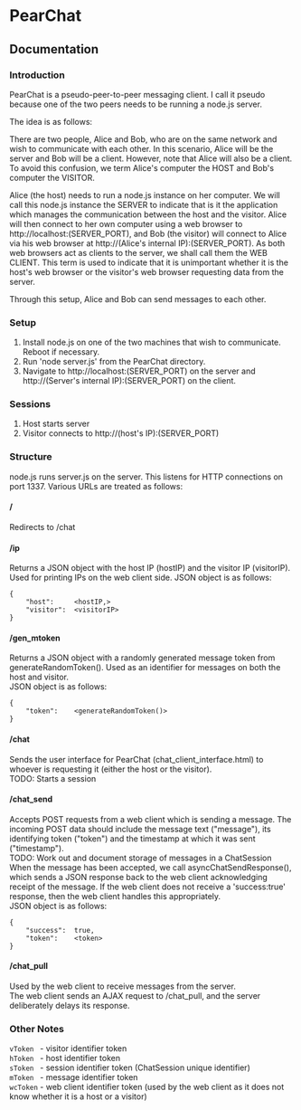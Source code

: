 # PearChat

## Documentation

### Introduction
PearChat is a pseudo-peer-to-peer messaging client. I call it pseudo because one
of the two peers needs to be running a node.js server. 

The idea is as follows:

There are two people, Alice and Bob, who are on the same network and wish to
communicate with each other. In this scenario, Alice will be the server and Bob
will be a client. However, note that Alice will also be a client. To avoid this
confusion, we term Alice's computer the HOST and Bob's computer the VISITOR.

Alice (the host) needs to run a node.js instance on her computer. We will call
this node.js instance the SERVER to indicate that is it the application which
manages the communication between the host and the visitor.
Alice will then connect	to her own computer using a web browser to
http://localhost:(SERVER_PORT), and Bob (the visitor) will connect to Alice via his web browser
at http://(Alice's internal IP):(SERVER_PORT). As both web browsers act as clients to the server,
we shall call them the WEB CLIENT. This term is used to indicate that it is
unimportant whether it is the host's web browser or the visitor's web browser
requesting data from the server.

Through this setup, Alice and Bob can send messages to each other. 



### Setup
1) Install node.js on one of the two machines that wish to communicate. Reboot if
necessary.
2) Run 'node server.js' from the PearChat directory.
3) Navigate to http://localhost:(SERVER_PORT) on the server and http://(Server's internal IP):(SERVER_PORT) on
the client.



### Sessions
1) Host starts server
2) Visitor connects to http://(host's IP):(SERVER_PORT)



### Structure

node.js runs server.js on the server. This listens for HTTP connections on port 1337.
Various URLs are treated as follows:

#### /
Redirects to /chat

#### /ip
Returns a JSON object with the host IP (hostIP) and the visitor IP (visitorIP).
Used for printing IPs on the web client side.
JSON object is as follows:

    {
        "host":		<hostIP,>
        "visitor":	<visitorIP>
    }

#### /gen_mtoken
Returns a JSON object with a randomly generated message token from generateRandomToken(). Used as an identifier for messages on both the host and visitor.  
JSON object is as follows:

    {
        "token":	<generateRandomToken()>
    }

#### /chat
Sends the user interface for PearChat (chat_client_interface.html) to whoever is requesting it (either the host or the visitor).  
TODO: Starts a session

#### /chat_send
Accepts POST requests from a web client which is sending a message. The incoming POST data should include the message text ("message"), its identifying token ("token") and the timestamp at which it was sent ("timestamp").  
TODO: Work out and document storage of messages in a ChatSession  
When the message has been accepted, we call asyncChatSendResponse(), which sends a JSON response back to the web client acknowledging receipt of the message. If the web client does not receive a 'success:true' response, then the web client handles this appropriately.  
JSON object is as follows:

    {
        "success":	true,
        "token":	<token>
    }

#### /chat_pull
Used by the web client to receive messages from the server.  
The web client sends an AJAX request to /chat_pull, and the server deliberately delays its response. 




### Other Notes
`vToken ` - visitor 	 identifier token  
`hToken ` - host	 	   identifier token  
`sToken ` - session 	 identifier token (ChatSession unique identifier)  
`mToken ` - message 	 identifier token  
`wcToken` - web client identifier token (used by the web client as it does not know whether it is a host or a visitor)  
